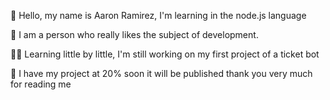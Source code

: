 🔭 Hello, my name is Aaron Ramirez, I'm learning in the node.js language

🎠 I am a person who really likes the subject of development.

👨‍💻 Learning little by little, I'm still working on my first project of a ticket bot

🌱 I have my project at 20% soon it will be published thank you very much for reading me

